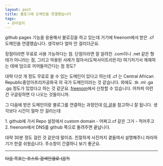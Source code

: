 ```yaml
---
layout: post
title: 블로그에 도메인을 연결했습니다
tags: 
 - 관리일지
---
```


github pages 기능을 응용해서 블로깅을 하고 있는데 거기에 freenom에서 받은 .cf 도메인을 연결했습니다. 생각보다 얼마 안 걸리더군요.

장점이라면 무료로 사용 가능하다는 점. 단점이라면 잘 알려진 .com이나 .net 같은 형태가 아니라는 점, 그리고 악용된 사례가 많아서(도박사이트라든지) 여기저기서 제재하는 데에 덤으로 끼어들어간다는 점 정도?

대략 다섯 개 정도 무료로 쓸 수 있는 도메인이 있다고 하는데 .cf 는 Central African Republic중앙아프리카공화국 의 국가 도메인이라는 것 같습니다. 외에도 .tk .ml .ga .gq 정도가 있었다고 하는 것 같군요. [freenom](http://freenom.com)에서 신청할 수 있습니다. 어차피 이런 건 구글링하면 다 나오는 것들이니까.

그 다음에 받은 도메인이랑 블로그를 연결하는 과정인데 [이 글](https://surajmandalcell.blogspot.kr/2017/02/register-free-custom-domain-freenom.html)을 참고하니 잘 됩니다. 생각보다 시간이 얼마 안 걸리는데

1\. github에 가서 Repo 설정에서 custom domain - 어쩌고.cf 같은 그거 - 적어주고  
2\. freenom에서 DNS를 github 쪽으로 돌려주면 끝납니다.

대략 30분 정도 걸린 것 같은데 말이죠. 친절하게 사진까지 곁들여서 설명해주니 따라하기가 한결 쉬웠습니다. 주소창이 간결하니 보기 좋군요.

------

~~다음 목표는 포스트 검색인걸로 (음?)~~